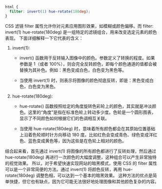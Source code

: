 ```css
html {
  filter: invert(1) hue-rotate(180deg);
}
```

CSS 滤镜 filter 属性允许你对元素应用图形效果，如模糊或颜色偏移。而 filter: invert(1) hue-rotate(180deg) 是一组特定的滤镜组合，用来改变选定元素的颜色表现。
下面详细解释一下它代表的含义：

1. invert(1):

   - invert() 函数用于反转输入图像中的颜色。参数定义了转换的程度。如果参数是 1（或者 100%），则会完全反转颜色，即每个颜色通道的值都会被替换为其补色。例如：黑色变成白色，白色变为黑色等。

   - 当使用 invert(1) 时，则表示将图像的颜色彻底反转，即是：黑色变成白色，白色变为黑色。

2. hue-rotate(180deg):

   - hue-rotate() 函数按照给定的角度旋转色彩轮上的颜色，其实就是冲淡颜色。这里的“角度”是指在标准色轮上转动多少度。色轮是一个圆形图表，显示了不同颜色如何根据它们的色调相互关联。

   - 当使用 hue-rotate(180deg) 时，意味着所有颜色都会在其原始位置基础上沿着色轮顺时针方向移动 180 度。比如红色会变成青色、绿色变成洋红色、蓝色变成黄色等，因为这些是在色轮上相对的颜色。

结合起来看，首先通过 invert(1) 将图像的所有颜色都进行了反转处理，然后通过 hue-rotate(180deg) 再进行一次颜色的大幅度调整，这种组合可以产生非常独特的视觉效果。
所以，对于希望快速实现网站的暗黑模式，使用 CSS 的 filter 属性可以是一个非常简便的方法。通过 invert(1) 将颜色反转，再用 hue-rotate(180deg) 调整色相，可以达到一个基本的暗黑效果。
这种方法的优点是简单快捷，但它也有缺点，因为它可能无法很好地处理图像和其他颜色复杂的内容。
